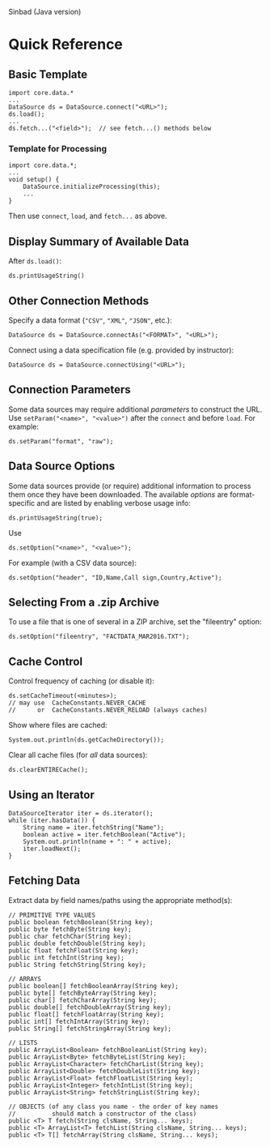 
Sinbad (Java version)
# Quick Reference

## Basic Template

    import core.data.*
    ...
    DataSource ds = DataSource.connect("<URL>");
    ds.load();
    ...
    ds.fetch...("<field>");  // see fetch...() methods below

### Template for Processing

    import core.data.*;
    ...
    void setup() {
        DataSource.initializeProcessing(this);
        ...
    }
Then use `connect`, `load`, and `fetch...` as above.


## Display Summary of Available Data
After `ds.load()`:

    ds.printUsageString() 


## Other Connection Methods
Specify a data format (`"CSV"`, `"XML"`, `"JSON"`, etc.):

    DataSource ds = DataSource.connectAs("<FORMAT>", "<URL>");

Connect using a data specification file (e.g. provided by instructor):

    DataSource ds = DataSource.connectUsing("<URL>");


## Connection Parameters
Some data sources may require additional _parameters_ to construct
the URL. Use `setParam("<name>", "<value>")` after the `connect` and 
before `load`. For example:

    ds.setParam("format", "raw");


## Data Source Options
Some data sources provide (or require) additional information to
process them once they have been downloaded. The available _options_
are format-specific and are listed by enabling verbose usage info:

    ds.printUsageString(true);

Use 

    ds.setOption("<name>", "<value>");

For example (with a CSV data source):

    ds.setOption("header", "ID,Name,Call sign,Country,Active");


## Selecting From a .zip Archive
To use a file that is one of several in a ZIP archive, set
the "fileentry" option:

    ds.setOption("fileentry", "FACTDATA_MAR2016.TXT");


## Cache Control
Control frequency of caching (or disable it):

    ds.setCacheTimeout(<minutes>); 
    // may use  CacheConstants.NEVER_CACHE
    //      or  CacheConstants.NEVER_RELOAD (always caches)

Show where files are cached:

    System.out.println(ds.getCacheDirectory());
    
Clear all cache files (for *all* data sources):

    ds.clearENTIRECache();


## Using an Iterator

    DataSourceIterator iter = ds.iterator();
    while (iter.hasData()) {
        String name = iter.fetchString("Name");
        boolean active = iter.fetchBoolean("Active");
        System.out.println(name + ": " + active);
        iter.loadNext();
    }


## Fetching Data
Extract data by field names/paths using the appropriate method(s):

    // PRIMITIVE TYPE VALUES
    public boolean fetchBoolean(String key);
    public byte fetchByte(String key); 
    public char fetchChar(String key);
    public double fetchDouble(String key);
    public float fetchFloat(String key);
    public int fetchInt(String key);
    public String fetchString(String key);
    	
    // ARRAYS
    public boolean[] fetchBooleanArray(String key);
    public byte[] fetchByteArray(String key);
    public char[] fetchCharArray(String key);
    public double[] fetchDoubleArray(String key);
    public float[] fetchFloatArray(String key);
    public int[] fetchIntArray(String key);
    public String[] fetchStringArray(String key);
    	
    // LISTS
    public ArrayList<Boolean> fetchBooleanList(String key);
    public ArrayList<Byte> fetchByteList(String key);
    public ArrayList<Character> fetchCharList(String key);
    public ArrayList<Double> fetchDoubleList(String key);
    public ArrayList<Float> fetchFloatList(String key);
    public ArrayList<Integer> fetchIntList(String key);
    public ArrayList<String> fetchStringList(String key);
    
    // OBJECTS (of any class you name - the order of key names
    //          should match a constructor of the class)
    public <T> T fetch(String clsName, String... keys);
    public <T> ArrayList<T> fetchList(String clsName, String... keys);
    public <T> T[] fetchArray(String clsName, String... keys);


